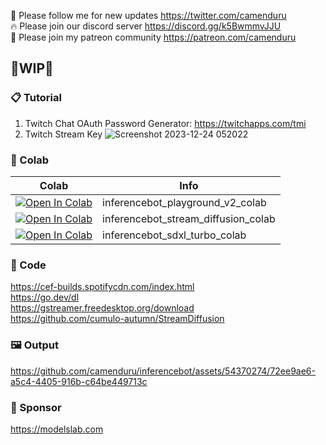 🐣 Please follow me for new updates https://twitter.com/camenduru <br />
🔥 Please join our discord server https://discord.gg/k5BwmmvJJU <br />
🥳 Please join my patreon community https://patreon.com/camenduru <br />

## 🚦WIP🚦

### 📋 Tutorial
1) Twitch Chat OAuth Password Generator: https://twitchapps.com/tmi
2) Twitch Stream Key
![Screenshot 2023-12-24 052022](https://github.com/camenduru/inferencebot/assets/54370274/34dddcf7-6c90-4293-9676-ac5cea290535)

### 🦒 Colab

| Colab | Info
| --- | --- |
[![Open In Colab](https://colab.research.google.com/assets/colab-badge.svg)](https://colab.research.google.com/github/camenduru/inferencebot/blob/main/inferencebot_playground_v2_colab.ipynb) | inferencebot_playground_v2_colab
[![Open In Colab](https://colab.research.google.com/assets/colab-badge.svg)](https://colab.research.google.com/github/camenduru/inferencebot/blob/main/inferencebot_stream_diffusion_colab.ipynb) | inferencebot_stream_diffusion_colab
[![Open In Colab](https://colab.research.google.com/assets/colab-badge.svg)](https://colab.research.google.com/github/camenduru/inferencebot/blob/main/inferencebot_sdxl_turbo_colab.ipynb) | inferencebot_sdxl_turbo_colab

### 🧬 Code
https://cef-builds.spotifycdn.com/index.html <br />
https://go.dev/dl <br />
https://gstreamer.freedesktop.org/download <br />
https://github.com/cumulo-autumn/StreamDiffusion <br />

### 🖼 Output
https://github.com/camenduru/inferencebot/assets/54370274/72ee9ae6-a5c4-4405-916b-c64be449713c

### 🏢 Sponsor
https://modelslab.com
